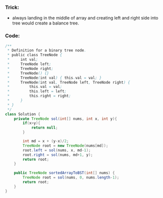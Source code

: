 ### Trick:
- always landing in the middle of array and creating left and right side into tree would create a balance tree.

### Code:
```java
/**
 * Definition for a binary tree node.
 * public class TreeNode {
 *     int val;
 *     TreeNode left;
 *     TreeNode right;
 *     TreeNode() {}
 *     TreeNode(int val) { this.val = val; }
 *     TreeNode(int val, TreeNode left, TreeNode right) {
 *         this.val = val;
 *         this.left = left;
 *         this.right = right;
 *     }
 * }
 */
class Solution {
    private TreeNode sol(int[] nums, int x, int y){
        if(x>y){
            return null;
        }

        int md = x + (y-x)/2;
        TreeNode root = new TreeNode(nums[md]);
        root.left = sol(nums, x, md-1);
        root.right = sol(nums, md+1, y);
        return root;
    }
    
    public TreeNode sortedArrayToBST(int[] nums) {
        TreeNode root = sol(nums, 0, nums.length-1);
        return root;
    }
}
```
